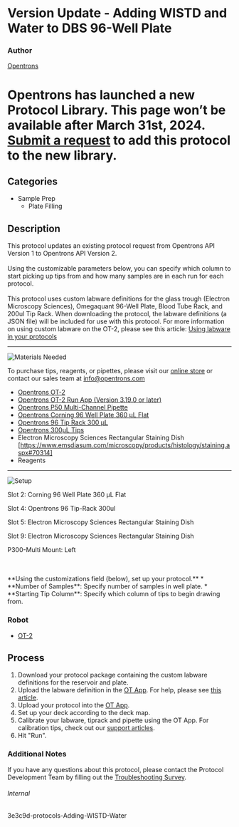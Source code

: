 # Version Update - Adding WISTD and Water to DBS 96-Well Plate

### Author
[Opentrons](https://opentrons.com/)


# Opentrons has launched a new Protocol Library. This page won’t be available after March 31st, 2024. [Submit a request](https://docs.google.com/forms/d/e/1FAIpQLSdYYp9QCKow4nn0KlCVsMS3HX0eJ0N9O7-erajKvcpT0lWbSg/viewform) to add this protocol to the new library.

## Categories
* Sample Prep
	* Plate Filling

## Description
This protocol updates an existing protocol request from Opentrons API Version 1 to Opentrons API Version 2.</br>
</br>
Using the customizable parameters below, you can specify which column to start picking up tips from and how many samples are in each run for each protocol. </br>
</br>
This protocol uses custom labware definitions for the glass trough (Electron Microscopy Sciences), Omegaquant 96-Well Plate, Blood Tube Rack, and 200ul Tip Rack. When downloading the protocol, the labware definitions (a JSON file) will be included for use with this protocol. For more information on using custom labware on the OT-2, please see this article: [Using labware in your protocols](https://support.opentrons.com/en/articles/3136506-using-labware-in-your-protocols)


---
![Materials Needed](https://s3.amazonaws.com/opentrons-protocol-library-website/custom-README-images/001-General+Headings/materials.png)

To purchase tips, reagents, or pipettes, please visit our [online store](https://shop.opentrons.com/) or contact our sales team at [info@opentrons.com](mailto:info@opentrons.com)

* [Opentrons OT-2](https://shop.opentrons.com/collections/ot-2-robot/products/ot-2)
* [Opentrons OT-2 Run App (Version 3.19.0 or later)](https://opentrons.com/ot-app/)
* [Opentrons P50 Multi-Channel Pipette](https://shop.opentrons.com/collections/ot-2-pipettes)
* [Opentrons Corning 96 Well Plate 360 µL Flat](https://labware.opentrons.com/corning_96_wellplate_360ul_flat?category=wellPlate)
* [Opentrons 96 Tip Rack 300 µL](https://labware.opentrons.com/opentrons_96_tiprack_300ul?category=tipRack)
* [Opentrons 300µL Tips](https://shop.opentrons.com/collections/opentrons-tips/products/opentrons-300ul-tips)
* Electron Microscopy Sciences Rectangular Staining Dish [https://www.emsdiasum.com/microscopy/products/histology/staining.aspx#70314]
* Reagents



---
![Setup](https://s3.amazonaws.com/opentrons-protocol-library-website/custom-README-images/001-General+Headings/Setup.png)

Slot 2: Corning 96 Well Plate 360 µL Flat

Slot 4: Opentrons 96 Tip-Rack 300ul

Slot 5: Electron Microscopy Sciences Rectangular Staining Dish

Slot 9: Electron Microscopy Sciences Rectangular Staining Dish

P300-Multi Mount: Left




</br>
</br>
**Using the customizations field (below), set up your protocol.**
* **Number of Samples**: Specify number of samples in well plate.
* **Starting Tip Column**: Specify which column of tips to begin drawing from.



### Robot
* [OT-2](https://opentrons.com/ot-2)

## Process

1. Download your protocol package containing the custom labware definitions for the reservoir and plate.
2. Upload the labware definition in the [OT App](https://opentrons.com/ot-app). For help, please see [this article](https://support.opentrons.com/en/articles/3136506-using-labware-in-your-protocols).
3. Upload your protocol into the [OT App](https://opentrons.com/ot-app).
4. Set up your deck according to the deck map.
5. Calibrate your labware, tiprack and pipette using the OT App. For calibration tips, check out our [support articles](https://support.opentrons.com/en/collections/1559720-guide-for-getting-started-with-the-ot-2).
6. Hit "Run".

### Additional Notes
If you have any questions about this protocol, please contact the Protocol Development Team by filling out the [Troubleshooting Survey](https://protocol-troubleshooting.paperform.co/).

###### Internal
3e3c9d-protocols-Adding-WISTD-Water
